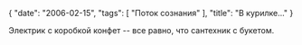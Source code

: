 {
   "date": "2006-02-15",
   "tags": [
      "Поток сознания"
   ],
   "title": "В курилке..."
}

Электрик с коробкой конфет -- все равно, что сантехник с букетом.
